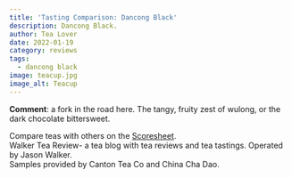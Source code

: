 ```yaml
---
title: 'Tasting Comparison: Dancong Black'
description: Dancong Black.
author: Tea Lover
date: 2022-01-19
category: reviews
tags:
  - dancong black
image: teacup.jpg
image_alt: Teacup
---
```


**Comment**: a fork in the road here. The tangy, fruity zest of wulong, or the dark chocolate bittersweet.

Compare teas with others on the [Scoresheet](https://web.archive.org/web/20200814082153/http://walkerteareview.com//?page_id=6).  
Walker Tea Review- a tea blog with tea reviews and tea tastings. Operated by Jason Walker.  
Samples provided by Canton Tea Co and China Cha Dao.
